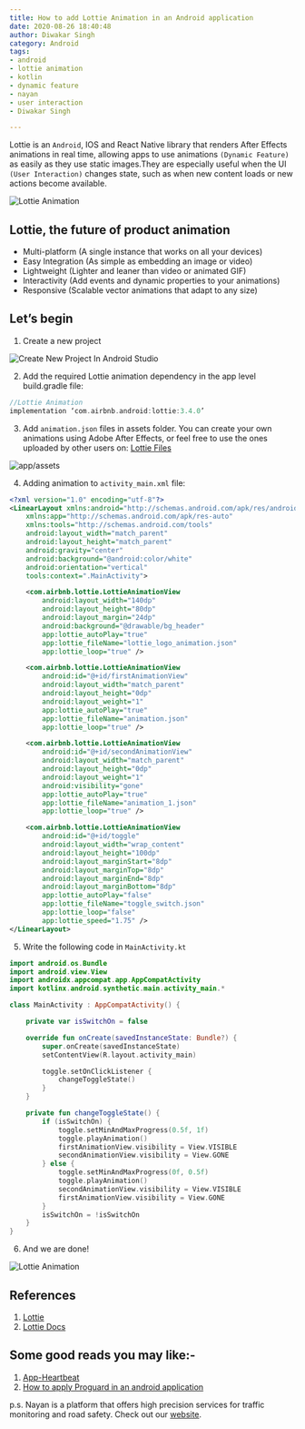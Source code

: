 ```yaml
---
title: How to add Lottie Animation in an Android application
date: 2020-08-26 18:40:48
author: Diwakar Singh
category: Android
tags:
- android
- lottie animation
- kotlin
- dynamic feature
- nayan
- user interaction
- Diwakar Singh

---
```


Lottie is an `Android`, IOS and React Native library that renders After Effects animations in real time, allowing apps to use animations ``(Dynamic Feature)`` as easily as they use static images.They are especially useful when the UI `(User Interaction)` changes state, such as when new content loads or new actions become available.

![Lottie Animation](/blog/Android/How-to-add-Lottie-Animation-in-an-Android-app/image_1.gif)

## Lottie, the future of product animation

- Multi-platform (A single instance that works on all your devices)
- Easy Integration (As simple as embedding an image or video)
- Lightweight (Lighter and leaner than video or animated GIF)
- Interactivity (Add events and dynamic properties to your animations)
- Responsive (Scalable vector animations that adapt to any size)

## Let’s begin

1. Create a new project

![Create New Project In Android Studio](/blog/Android/How-to-add-Lottie-Animation-in-an-Android-app/image_2.jpg)

2. Add the required Lottie animation dependency in the app level build.gradle file:

```gradle
//Lottie Animation
implementation ‘com.airbnb.android:lottie:3.4.0’
```
3. Add `animation.json` files in assets folder. You can create your own animations using Adobe After Effects, or feel free to use the ones uploaded by other users on: [Lottie Files](https://lottiefiles.com/)

![app/assets](/blog/Android/How-to-add-Lottie-Animation-in-an-Android-app/image_3.jpg)

4. Adding animation to `activity_main.xml` file:

```xml
<?xml version="1.0" encoding="utf-8"?>
<LinearLayout xmlns:android="http://schemas.android.com/apk/res/android"
    xmlns:app="http://schemas.android.com/apk/res-auto"
    xmlns:tools="http://schemas.android.com/tools"
    android:layout_width="match_parent"
    android:layout_height="match_parent"
    android:gravity="center"
    android:background="@android:color/white"
    android:orientation="vertical"
    tools:context=".MainActivity">

    <com.airbnb.lottie.LottieAnimationView
        android:layout_width="140dp"
        android:layout_height="80dp"
        android:layout_margin="24dp"
        android:background="@drawable/bg_header"
        app:lottie_autoPlay="true"
        app:lottie_fileName="lottie_logo_animation.json"
        app:lottie_loop="true" />

    <com.airbnb.lottie.LottieAnimationView
        android:id="@+id/firstAnimationView"
        android:layout_width="match_parent"
        android:layout_height="0dp"
        android:layout_weight="1"
        app:lottie_autoPlay="true"
        app:lottie_fileName="animation.json"
        app:lottie_loop="true" />

    <com.airbnb.lottie.LottieAnimationView
        android:id="@+id/secondAnimationView"
        android:layout_width="match_parent"
        android:layout_height="0dp"
        android:layout_weight="1"
        android:visibility="gone"
        app:lottie_autoPlay="true"
        app:lottie_fileName="animation_1.json"
        app:lottie_loop="true" />

    <com.airbnb.lottie.LottieAnimationView
        android:id="@+id/toggle"
        android:layout_width="wrap_content"
        android:layout_height="100dp"
        android:layout_marginStart="8dp"
        android:layout_marginTop="8dp"
        android:layout_marginEnd="8dp"
        android:layout_marginBottom="8dp"
        app:lottie_autoPlay="false"
        app:lottie_fileName="toggle_switch.json"
        app:lottie_loop="false"
        app:lottie_speed="1.75" />
</LinearLayout>
```

5. Write the following code in `MainActivity.kt`

```kotlin
import android.os.Bundle
import android.view.View
import androidx.appcompat.app.AppCompatActivity
import kotlinx.android.synthetic.main.activity_main.*

class MainActivity : AppCompatActivity() {

    private var isSwitchOn = false

    override fun onCreate(savedInstanceState: Bundle?) {
        super.onCreate(savedInstanceState)
        setContentView(R.layout.activity_main)

        toggle.setOnClickListener {
            changeToggleState()
        }
    }

    private fun changeToggleState() {
        if (isSwitchOn) {
            toggle.setMinAndMaxProgress(0.5f, 1f)
            toggle.playAnimation()
            firstAnimationView.visibility = View.VISIBLE
            secondAnimationView.visibility = View.GONE
        } else {
            toggle.setMinAndMaxProgress(0f, 0.5f)
            toggle.playAnimation()
            secondAnimationView.visibility = View.VISIBLE
            firstAnimationView.visibility = View.GONE
        }
        isSwitchOn = !isSwitchOn
    }
}
```
6. And we are done!

![Lottie Animation](/blog/Android/How-to-add-Lottie-Animation-in-an-Android-app/image_4.gif)

## References

1. [Lottie](https://airbnb.design/introducing-lottie/)
2. [Lottie Docs](https://airbnb.io/lottie/#/android)

## Some good reads you may like:-

1. [App-Heartbeat](https://nayan.co/blog/Android/App-Heartbeat/)
2. [How to apply Proguard in an android application](https://nayan.co/blog/Android/Applying-Proguard-in-an-android-application/)

p.s. Nayan is a platform that offers high precision services for traffic monitoring and road safety. Check out our [website](https://nayan.co/).